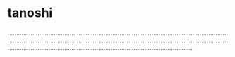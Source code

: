 # tanoshi
................................................................................................................................................................................................................................................................................................................................................................